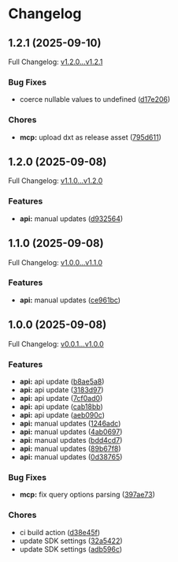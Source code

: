 # Changelog

## 1.2.1 (2025-09-10)

Full Changelog: [v1.2.0...v1.2.1](https://github.com/scalev-id/sdk/compare/v1.2.0...v1.2.1)

### Bug Fixes

* coerce nullable values to undefined ([d17e206](https://github.com/scalev-id/sdk/commit/d17e206ce1397040cc81c9e51ae52818c4b408ff))


### Chores

* **mcp:** upload dxt as release asset ([795d611](https://github.com/scalev-id/sdk/commit/795d61111c0378a5a70ef787e15df07405617981))

## 1.2.0 (2025-09-08)

Full Changelog: [v1.1.0...v1.2.0](https://github.com/scalev-id/sdk/compare/v1.1.0...v1.2.0)

### Features

* **api:** manual updates ([d932564](https://github.com/scalev-id/sdk/commit/d932564005dd73e72c0fe4a56807fc90f12045fc))

## 1.1.0 (2025-09-08)

Full Changelog: [v1.0.0...v1.1.0](https://github.com/scalev-id/sdk/compare/v1.0.0...v1.1.0)

### Features

* **api:** manual updates ([ce961bc](https://github.com/scalev-id/sdk/commit/ce961bcc049671d432b41bcd50117805cb7a7b64))

## 1.0.0 (2025-09-08)

Full Changelog: [v0.0.1...v1.0.0](https://github.com/scalev-id/sdk/compare/v0.0.1...v1.0.0)

### Features

* **api:** api update ([b8ae5a8](https://github.com/scalev-id/sdk/commit/b8ae5a8dc903c5aa54216bde28f58771c43889ef))
* **api:** api update ([3183d97](https://github.com/scalev-id/sdk/commit/3183d97c203f613d6a44318179c1b7f41ef95949))
* **api:** api update ([7cf0ad0](https://github.com/scalev-id/sdk/commit/7cf0ad02d25b04b633ffb89f338dc991976d029b))
* **api:** api update ([cab18bb](https://github.com/scalev-id/sdk/commit/cab18bb8ca05cd3f616b7d4fd3b9f2102d42020b))
* **api:** api update ([aeb090c](https://github.com/scalev-id/sdk/commit/aeb090cf8cfad74c044745a4994d5bd39f8e5618))
* **api:** manual updates ([1246adc](https://github.com/scalev-id/sdk/commit/1246adcfa01f0dab8678f01e0f7e654c87b3aef0))
* **api:** manual updates ([4ab0697](https://github.com/scalev-id/sdk/commit/4ab0697071ee7b8773b8a0610aa09bfbbb50be40))
* **api:** manual updates ([bdd4cd7](https://github.com/scalev-id/sdk/commit/bdd4cd7b1861f92f60c3e40fc2e4d5dbcc06b4de))
* **api:** manual updates ([89b67f8](https://github.com/scalev-id/sdk/commit/89b67f8f4b61ea1c1b8d39328a92f6bc785c49e7))
* **api:** manual updates ([0d38765](https://github.com/scalev-id/sdk/commit/0d38765e5589b599decaaa63cd3587f8f6f4dd4a))


### Bug Fixes

* **mcp:** fix query options parsing ([397ae73](https://github.com/scalev-id/sdk/commit/397ae73dbd4e862f4ffdaea1d2e53e27359d6735))


### Chores

* ci build action ([d38e45f](https://github.com/scalev-id/sdk/commit/d38e45f45409272e63346320d8989aae5a8882e9))
* update SDK settings ([32a5422](https://github.com/scalev-id/sdk/commit/32a5422d77ded3d82de7d52a063fc273a486de5f))
* update SDK settings ([adb596c](https://github.com/scalev-id/sdk/commit/adb596c984a5fd323226110ea854ec68c0c7750a))
